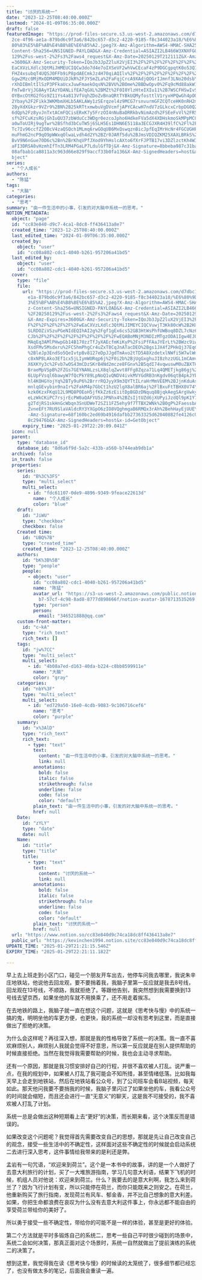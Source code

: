 ```yaml
---
title: "讨厌的系统一"
date: "2023-12-25T08:40:00.000Z"
lastmod: "2024-01-09T06:35:00.000Z"
draft: false
featuredImage: "https://prod-files-secure.s3.us-west-2.amazonaws.com/d7dbc101-8\
  2ce-4f96-ae1a-879bd6c9f3a6/842bc657-d3c2-4220-9185-f8c344023a18/%E6%80%9D%E8%\
  80%83%E5%BF%AB%E4%B8%8E%E6%85%A2.jpeg?X-Amz-Algorithm=AWS4-HMAC-SHA256&X-Amz-\
  Content-Sha256=UNSIGNED-PAYLOAD&X-Amz-Credential=ASIAZI2LB466W3XNXFGG%2F20250\
  129%2Fus-west-2%2Fs3%2Faws4_request&X-Amz-Date=20250129T212111Z&X-Amz-Expires\
  =3600&X-Amz-Security-Token=IQoJb3JpZ2luX2VjEI3%2F%2F%2F%2F%2F%2F%2F%2F%2F%2Fw\
  EaCXVzLXdlc3QtMiJHMEUCIQCw3do7d4e7oIXSeVF2whVwCEcaF4zP9DGCgpqtK0o53QIgDY6Ihqy\
  FHZ4xsubqT4UQSJ0FFb9iP8pdAECmkJz4H70qiAQIlv%2F%2F%2F%2F%2F%2F%2F%2F%2F%2FARAA\
  Ggw2Mzc0MjMxODM4MDUiDJkR%2FJYSmZLa%2FaFqjCrcA9XAdjQOGrIJmnf3LNo20dsbYeWJAlqk3\
  rXhDIBmltIlSzP3PFkaUcxJuwFmaekOqsN%2BVU%2BOme%2BBDwOpv0%2Fq9cMd88akW11p0jAZBZ\
  FmTw8rVjJG8AyYIAzYDANLifEA7qGXL%2BMZt%2F0I0YlzHteIXIu11%2B7WSCFHSwIvSgVSFbDbQ\
  OYBxcOtRG2fGs9Z11Ys4a813VfVqhZDoZvBnaQRtTYBkUQMyfosttlV1ryxHPQwGh4pOOvQBnmbgX\
  2Ybay%2F2Fikk3WKMbmXHLb5AKLAWy1zSErqzel4z9MCG7rsnvurmGFZCQTceHK0nRH2mX5fIXbv%\
  2ByXdXGkzr9VZr9%2BN%2B25kRTtxmwbuVgDVcmfjAPYCAcwH7ndV7zGLkcxCrbpDG0Q2aNcMSN6J\
  6dQp%2Fz8yvJnTxtACmFQCisERxK7y5FrzOI4nNuBaDRRkbvNimAzd%2FSEeFvVl%2FR5dntHu6Re\
  sf%2FCuKzsRGjGhIuQU37zbWduCc3WDgr0ezcoJpho6HdkeFVa5dX4XDHskmoSkMPpMC0Jfg3yy4h\
  a0wToUIRj9ugTwr%2BSfhd3bCuTW5j6SLH5Es1DHN6E5118a3ECGJXR4H39lfC%2Fl%2F%2BRRlbr\
  Tc7Iv96ccfZ2OBcV4zaQSQch1MLmq6rwGOqUB6MxQswqznBicJpfEqIMrHcNr4FGCUGHFMHlnd%2F\
  muFhmG2ncP9qO9pWWxqOlwaLvdh4d2Y%2BZr0JARf5du%2BJmsVDIQZKM25XAXLBRkS%2BFRG5wU4\
  BvV9N6nGue70D6c%2Bn%2BrKhqVPfJXod9YhHslcAXto6fXrFJPTB17vi3DZlzctKh4W3AUER9H2j\
  aFI3DRSA0vHzmhIfTn3LRM4PGaLP7LdulGfTDj&X-Amz-Signature=8bbeba987c31bac248b086\
  08afbab1ca8811a3c963d66e829f9accf33b0fa136&X-Amz-SignedHeaders=host&x-id=GetO\
  bject"
series:
  - "个人成长"
authors:
  - "陈猛"
tags:
  - "大脑"
categories:
  - "思考"
summary: "由一件生活中的小事，引发的对大脑中系统一的思考。"
NOTION_METADATA:
  object: "page"
  id: "cc83e840-d9c7-4ca1-8dc8-ff436413a8e7"
  created_time: "2023-12-25T08:40:00.000Z"
  last_edited_time: "2024-01-09T06:35:00.000Z"
  created_by:
    object: "user"
    id: "cc08a802-cdc1-4040-b261-957206a41bd5"
  last_edited_by:
    object: "user"
    id: "cc08a802-cdc1-4040-b261-957206a41bd5"
  cover:
    type: "file"
    file:
      url: "https://prod-files-secure.s3.us-west-2.amazonaws.com/d7dbc101-82ce-4f96-a\
        e1a-879bd6c9f3a6/842bc657-d3c2-4220-9185-f8c344023a18/%E6%80%9D%E8%80%8\
        3%E5%BF%AB%E4%B8%8E%E6%85%A2.jpeg?X-Amz-Algorithm=AWS4-HMAC-SHA256&X-Am\
        z-Content-Sha256=UNSIGNED-PAYLOAD&X-Amz-Credential=ASIAZI2LB4664GSLGAPL\
        %2F20250129%2Fus-west-2%2Fs3%2Faws4_request&X-Amz-Date=20250129T212009Z\
        &X-Amz-Expires=3600&X-Amz-Security-Token=IQoJb3JpZ2luX2VjEI3%2F%2F%2F%2\
        F%2F%2F%2F%2F%2F%2FwEaCXVzLXdlc3QtMiJIMEYCIQCVuwjT3Kk80cW%2B2HXK8qFLEpt\
        SLRDOZiVSzuPGeNIdEQIhAI2g%2Fgf1gEx6cs52GB3HtWsPhfUWBoq8DZL7cNz6fvAxKogE\
        CJb%2F%2F%2F%2F%2F%2F%2F%2F%2F%2FwEQABoMNjM3NDIzMTgzODA1Igw4EJ0GsExUSlo\
        MAqEq3AMlPHwpGb14B170zzTfJyXAEcfmKiKyP%2FsiPfFAaJYErLt%2BWzc9iwrOxZBkKu\
        XsdFMv5Msdxru%2FCShmPhgCr4uZxT8CqJnATacDEO%2Bgs1JX4f2PHkQj37EqCKt4NGlnP\
        %2BleJp3EndSo5QeIvtpBv8127eDpJJgdTmAvo2tTD5A8XzdetxlNWfi5W7wlWm2dH%2BEw\
        c8xNP8LAko3Ef1cx5jLIymWURqp6j%2F0i2b%2BjUgGxghuJI8zhzzUGL1mCAmvN%2BxNtE\
        X6XKYy3c%2Fvb7wOS43mCDzSKrB4Nd2mcze8FGnx%2B5qdI74vqwuswM0uZBXTHSseJaK%2\
        BraeMpVSpB%2FZGs7GEYNANLzsLX8qlqZwvt8FFg8Zqza71Lq4QMETjkg86gj%2F4WwQPPn\
        6LUpFVsql6bawyW7fQcPkY89LpNoQ1vQNDV4ivkMVYGdRB3nKgdv06qtB4pkJYbxq1Dcnh7\
        hl4KOHGYojYq%2BTy9uP6%2BrrrRQJyyX9m3QYTtILraHrMmVEEM%2BJjnKduAsSMlLcNDa\
        mnlqGEvybin9naIr%2FakM4p7GbCt1hzU2lgX8alBR6aj%2FlBxuFtTBHX0V74YOTuBfXgq\
        kzk0KzxFKqU12L9MQ8POEoH5jfKkZz6zEiitDpBGDzDNquq8BjqkAegSArgVwkysi4%2B4g\
        eLzWkCKiPC7rsjrEcPW0aQAFYU5zJPNhx4%2BZsIjtUZd6jXUPyiJzdQl9pK1Y79dNfCdzR\
        g2TdjRS1skHnGcWbqn3SnUDWeT2SZ11FZ5ehy9f7TTBX2WNk%2B0gP%2FaessbAxqapem9o\
        ZvneEFt7RU9SlaVAldcRY3YXGpO6zIO8VQghmgaB6RMQx3rAh%2BehHayEjUUEY9Vm9hN&X\
        -Amz-Signature=68f160bc2ed69b4916dafbb27363325d62040882fe4126c020eac776\
        8c29476b&X-Amz-SignedHeaders=host&x-id=GetObject"
      expiry_time: "2025-01-29T22:20:09.041Z"
  icon: null
  parent:
    type: "database_id"
    database_id: "8d6a6f9d-5a2c-433b-a560-b744eab9db1a"
  archived: false
  in_trash: false
  properties:
    series:
      id: "B%3C%3FS"
      type: "multi_select"
      multi_select:
        - id: "fdc61107-0de9-4896-9349-9feace22613d"
          name: "个人成长"
          color: "blue"
    draft:
      id: "JiWU"
      type: "checkbox"
      checkbox: false
    Created time:
      id: "UBQ%7B"
      type: "created_time"
      created_time: "2023-12-25T08:40:00.000Z"
    authors:
      id: "bK%3B%5B"
      type: "people"
      people:
        - object: "user"
          id: "cc08a802-cdc1-4040-b261-957206a41bd5"
          name: "陈猛"
          avatar_url: "https://s3-us-west-2.amazonaws.com/public.notion-static.com/775523\
            b7-57cf-4c98-8ad8-8777d898666f/notion-avatar-1678713535269.png"
          type: "person"
          person:
            email: "346521888@qq.com"
    custom-front-matter:
      id: "c~kA"
      type: "rich_text"
      rich_text: []
    tags:
      id: "jw%7CC"
      type: "multi_select"
      multi_select:
        - id: "4b08a7ed-d163-40da-b224-c8bb8599911e"
          name: "大脑"
          color: "gray"
    categories:
      id: "nbY%3F"
      type: "multi_select"
      multi_select:
        - id: "ed729a50-16e0-4cdb-9083-9c106716cef6"
          name: "思考"
          color: "purple"
    summary:
      id: "x%3AlD"
      type: "rich_text"
      rich_text:
        - type: "text"
          text:
            content: "由一件生活中的小事，引发的对大脑中系统一的思考。"
            link: null
          annotations:
            bold: false
            italic: false
            strikethrough: false
            underline: false
            code: false
            color: "default"
          plain_text: "由一件生活中的小事，引发的对大脑中系统一的思考。"
          href: null
    Date:
      id: "zYLY"
      type: "date"
      date: null
    Name:
      id: "title"
      type: "title"
      title:
        - type: "text"
          text:
            content: "讨厌的系统一"
            link: null
          annotations:
            bold: false
            italic: false
            strikethrough: false
            underline: false
            code: false
            color: "default"
          plain_text: "讨厌的系统一"
          href: null
  url: "https://www.notion.so/cc83e840d9c74ca18dc8ff436413a8e7"
  public_url: "https://kevinchen1994.notion.site/cc83e840d9c74ca18dc8ff436413a8e7"
UPDATE_TIME: "2025-01-29T21:21:15.546Z"
EXPIRY_TIME: "2025-01-29T22:21:11.182Z"

---
```

<link rel="stylesheet" href="https://cdn.jsdelivr.net/npm/katex@0.16.2/dist/katex.min.css" integrity="sha384-bYdxxUwYipFNohQlHt0bjN/LCpueqWz13HufFEV1SUatKs1cm4L6fFgCi1jT643X" crossorigin="anonymous">


早上去上班走到小区门口，碰见一个朋友开车出去，他停车问我去哪里，我说朱辛庄地铁站，他说他去回龙观，要不要捎着我，我脑子里第一反应就是我去8号线，回龙观在13号线，不顺路，我就拒绝了。等跟他告别，我突然想到我需要换到13号线去望京西，如果坐他的车就不用换乘了，还不用走着挨冻。


在去地铁的路上，我脑子就一直在想这个问题，这就是《思考快与慢》中的系统一搞的鬼，明明坐他的车更方便，也更快，我的系统一却没有思考到这里，而是直接做出了拒绝的决策。


为什么会这样呢？再往深入想，那就是我的性格导致了系统一的决策。我一直不喜欢麻烦别人，麻烦别人我就会觉得不好意思，所以第一反应就是在别人提供帮助的时候直接拒绝。当然在我觉得我需要帮助的时候，我也会主动寻求帮助。


还有一个原因，那就是我习惯安排好自己的行程，并很不喜欢被人打乱。说严重一点，在我的规划中，如果被人打乱了我可能会不知所措，甚至情绪低落。比如我每天早上会走到地铁站，然后在地铁站看公众号，到了公司班车会看B站视频，每天如此。那天他问我要不要捎我的时候，我脑子里闪过了如果坐他的车，我看公众号的时间就会缩短，而且还会进行一直“无意义”的聊天，这是我不可接受的，我不喜欢被人打乱了计划。


系统一总是会做出这种短期看上去“更好”的决策，而长期来看，这个决策反而是错误的。


如果改变这个问题呢？我觉得首先需要改变自己的思想，那就是先让自己改变自己的观念，接受一些生活中的不确定性，这样面对这些不确定性的时候就会启动系统二去进行深入思考，这件事情给我带来的是利还是弊。


孟岩有一句咒语，“欢迎来到荷兰”。这个是一本书中的故事，讲的是一个人做好了去意大利旅行的计划，买了一大堆旅游指南，学习几句意大利语，结果下飞机的时候，机组人员对他说：欢迎来到荷兰。什么？我要去的是意大利啊，我怎么来到荷兰了？因为飞行计划有变，所以只能停在荷兰，而你只能既来之则安之。在荷兰，他重新购买了旅行指南，发现荷兰有风车、郁金香，并不比自己想象的意大利差。如果，你把生命都浪费在哀叹为什么没有去意大利这件事上，你永远都不能自由的享受荷兰带给你的美好了。


所以勇于接受一些不确定性，带给你的可能不是一样的体验，甚至是更好的体验。


第二个方法就是平时多锻炼自己的系统二，思考一些自己平时很少碰到的场景中，系统二会如何决策，那真正面对这个场景时，系统一自然就做出了提前演练的系统二的决策了。


想到这里，我觉得我在读《思考快与慢》的时候读的太笼统了，很多细节都已经忘了，也没有做太多的笔记，后面我会重读一遍。

